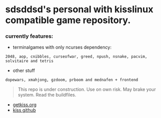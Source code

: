 # sdsddsd's personal with kisslinux compatible game repository.

### currently features:


- terminalgames with only ncurses dependency:
```
2048, aop, cnibbles, curseofwar, greed, npush, nsnake, pacvim, solvitaire and tetris
```


- other stuff
```
dopewars, xmahjong, gzdoom, prboom and mednafen + frontend
```







> This repo is under construction. Use on own risk. May brake your system. Read the buildfiles.


* [getkiss.org](https://getkiss.org/)
* [kiss github](https://github.com/kisslinux)
